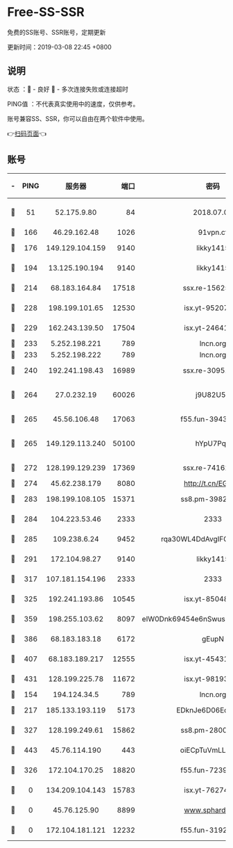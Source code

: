 # Free-SS-SSR

免费的SS账号、SSR账号，定期更新

更新时间：2019-03-08 22:45 +0800

## 说明

状态     ：🙂 - 良好 🙁 - 多次连接失败或连接超时

PING值   ：不代表真实使用中的速度，仅供参考。

账号兼容SS、SSR，你可以自由在两个软件中使用。

👉[扫码页面](https://liesauer.github.io/Free-SS-SSR/)👈

## 账号

|-|PING|服务器|端口|密码|加密方式|区域|
|:----:|:----:|:-----:|-----:|:----:|:----:|:----:|
|🙂|51|52.175.9.80|84|2018.07.07|chacha20-ietf-poly1305|HK|
|🙂|166|46.29.162.48|1026|91vpn.cf|rc4-md5|RU|
|🙂|176|149.129.104.159|9140|likky1415|aes-256-cfb|CN|
|🙂|194|13.125.190.194|9140|likky1415|aes-256-cfb|KR|
|🙂|214|68.183.164.84|17518|ssx.re-15625176|aes-256-cfb|US|
|🙂|228|198.199.101.65|12530|isx.yt-95207438|aes-256-cfb|US|
|🙂|229|162.243.139.50|17504|isx.yt-24641776|aes-256-cfb|US|
|🙂|233|5.252.198.221|789|lncn.org|rc4|JP|
|🙂|233|5.252.198.222|789|lncn.org|rc4|JP|
|🙂|240|192.241.198.43|16989|ssx.re-30951670|aes-256-cfb|US|
|🙂|264|27.0.232.19|60026|j9U82U53|xchacha20-ietf-poly1305|HK|
|🙂|265|45.56.106.48|17063|f55.fun-39436500|aes-256-cfb|US|
|🙂|265|149.129.113.240|50100|hYpU7PqP|chacha20-ietf-poly1305|CN|
|🙂|272|128.199.129.239|17369|ssx.re-74162614|aes-256-cfb|SG|
|🙂|274|45.62.238.179|8080|http://t.cn/EGJIyrl|rc4-md5|CA|
|🙂|283|198.199.108.105|15371|ss8.pm-39823085|aes-256-cfb|US|
|🙂|284|104.223.53.46|2333|2333|aes-256-cfb|US|
|🙂|285|109.238.6.24|9452|rqa30WL4DdAvgIFG6Fs3znzTa|aes-256-cfb|FR|
|🙂|291|172.104.98.27|9140|likky1415|aes-256-cfb|JP|
|🙂|317|107.181.154.196|2333|2333|aes-256-cfb|US|
|🙂|325|192.241.193.86|10545|isx.yt-85048474|aes-256-cfb|US|
|🙂|359|198.255.103.62|8097|eIW0Dnk69454e6nSwuspv9DmS201tQ0D|aes-256-cfb|US|
|🙂|386|68.183.183.18|6172|gEupN|aes-256-cfb|SG|
|🙂|407|68.183.189.217|12555|isx.yt-45431620|aes-256-cfb|SG|
|🙂|431|128.199.225.78|11672|isx.yt-98193362|aes-256-cfb|SG|
|🙂|154|194.124.34.5|789|lncn.org|rc4|JP|
|🙂|217|185.133.193.119|5173|EDknJe6D06EoWDaw|aes-256-cfb|US|
|🙂|327|128.199.249.61|15862|ss8.pm-28005888|aes-256-cfb|SG|
|🙂|443|45.76.114.190|443|oiECpTuVmLLxk4Ts|aes-256-cfb|AU|
|🙁|326|172.104.170.25|18820|f55.fun-72397693|aes-256-cfb|SG|
|🙁|0|134.209.104.143|15783|isx.yt-76274027|aes-256-cfb|SG|
|🙁|0|45.76.125.90|8899|www.sphard.com|aes-256-cfb|AU|
|🙁|0|172.104.181.121|12232|f55.fun-31925719|aes-256-cfb|SG|
